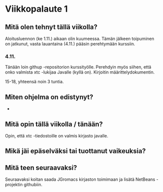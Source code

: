 # Viikkopalaute 1

## Mitä olen tehnyt tällä viikolla?
Aloitusluennon (ke 1.11.) aikaan olin kuumeessa. 
Tämän jälkeen toipuminen on jatkunut, vasta lauantaina (4.11.) pääsin perehtymään kurssiin.
### 4.11.
Tänään loin githup -repositorion kurssityölle. 
Perehdyin myös siihen, että onko valmista xtc -lukijaa Javalle (kyllä on).
Kirjoitin määrittelydokumentin.

15-18, yhteensä noin 3 tuntia.

## Miten ohjelma on edistynyt?
-

## Mitä opin tällä viikolla / tänään?
Opin, että xtc -tiedostoille on valmis kirjasto javalle.

## Mikä jäi epäselväksi tai tuottanut vaikeuksia?

## Mitä teen seuraavaksi?
Seuraavaksi koitan saada JGromacs kirjaston toimimaan ja lisätä NetBeans -projektin githubiin.
